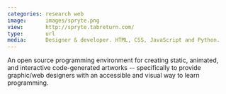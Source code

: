 ```yaml
---
categories: research web
image:      images/spryte.png
view:       http://spryte.tabreturn.com/
type:       url
media:      Designer & developer. HTML, CSS, JavaScript and Python.
---
```

An open source programming environment for creating static, animated, and
interactive code-generated artworks -- specifically to provide graphic/web
designers with an accessible and visual way to learn programming.
